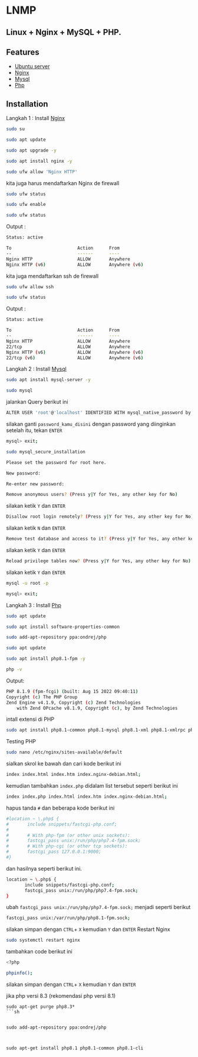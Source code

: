 # LNMP
## Linux + Nginx + MySQL + PHP.

## Features

- [Ubuntu server](https://ubuntu.com/download/server)
- [Nginx](https://www.nginx.com/)
- [Mysql](https://www.mysql.com/)
- [Php](https://www.php.net/)

## Installation

Langkah 1 : Install [Nginx](https://www.nginx.com/)

```sh
sudo su
```
```sh
sudo apt update
```
```sh
sudo apt upgrade -y
```
```sh
sudo apt install nginx -y
```
```sh
sudo ufw allow 'Nginx HTTP'
```
kita juga harus mendaftarkan Nginx de firewall
```sh
sudo ufw status
```
```sh
sudo ufw enable
```
```sh
sudo ufw status
```
Output :
```sh
Status: active

To                         Action      From
--                         ------      ----
Nginx HTTP                 ALLOW       Anywhere
Nginx HTTP (v6)            ALLOW       Anywhere (v6)
```
kita juga mendaftarkan ssh de firewall
```sh
sudo ufw allow ssh
```
```sh
sudo ufw status
```
Output :
```sh
Status: active

To                         Action      From
--                         ------      ----
Nginx HTTP                 ALLOW       Anywhere
22/tcp                     ALLOW       Anywhere
Nginx HTTP (v6)            ALLOW       Anywhere (v6)
22/tcp (v6)                ALLOW       Anywhere (v6)
```
Langkah 2 : Install [Mysql](https://www.mysql.com/)

```sh
sudo apt install mysql-server -y
```
```sh
sudo mysql
```
jalankan Query berikut ini
```sh
ALTER USER 'root'@'localhost' IDENTIFIED WITH mysql_native_password by 'password_kamu_disini';
```
silakan ganti `password_kamu_disini` dengan password yang diinginkan
setelah itu, tekan `ENTER`
```sh
mysql> exit;
```
```sh
sudo mysql_secure_installation
```
```sh
Please set the password for root here.

New password:

Re-enter new password:
```
```sh
Remove anonymous users? (Press y|Y for Yes, any other key for No)
```
silakan ketik `Y` dan `ENTER`
```sh
Disallow root login remotely? (Press y|Y for Yes, any other key for No)
```
silakan ketik `N` dan `ENTER`
```sh
Remove test database and access to it? (Press y|Y for Yes, any other key for No)
```
silakan ketik `Y` dan `ENTER`
```sh
Reload privilege tables now? (Press y|Y for Yes, any other key for No) :
```
silakan ketik `Y` dan `ENTER`
```sh
mysql -u root -p
```
```sh
mysql> exit;
```
Langkah 3 : Install [Php](https://www.php.net/)
```sh
sudo apt update
```
```sh
sudo apt install software-properties-common
```
```sh
sudo add-apt-repository ppa:ondrej/php
```
```sh
sudo apt update
```
```sh
sudo apt install php8.1-fpm -y
```
```sh
php -v
```
Output:
```sh
PHP 8.1.9 (fpm-fcgi) (built: Aug 15 2022 09:40:11)
Copyright (c) The PHP Group
Zend Engine v4.1.9, Copyright (c) Zend Technologies
    with Zend OPcache v8.1.9, Copyright (c), by Zend Technologies
```
intall extensi di PHP
```sh
sudo apt install php8.1-common php8.1-mysql php8.1-xml php8.1-xmlrpc php8.1-curl php8.1-gd php8.1-imagick php8.1-cli php8.1-dev php8.1-imap php8.1-mbstring php8.1-opcache php8.1-soap php8.1-zip php8.1-redis php8.1-intl -y
```
Testing PHP
```sh
sudo nano /etc/nginx/sites-available/default
```
sialkan skrol ke bawah dan cari kode berikut ini
```sh
index index.html index.htm index.nginx-debian.html;
```
kemudian tambahkan `index.php` didalam list tersebut seperti berikut ini
```sh
index index.php index.html index.htm index.nginx-debian.html;
```
hapus tanda `#` dan beberapa kode berikut ini
```sh
#location ~ \.php$ {
#       include snippets/fastcgi-php.conf;
#
#       # With php-fpm (or other unix sockets):
#       fastcgi_pass unix:/run/php/php7.4-fpm.sock;
#       # With php-cgi (or other tcp sockets):
#       fastcgi_pass 127.0.0.1:9000;
#}
```
dan hasilnya seperti berikut ini.
```sh
location ~ \.php$ {
       include snippets/fastcgi-php.conf;
       fastcgi_pass unix:/run/php/php7.4-fpm.sock;
}
```
ubah `fastcgi_pass unix:/run/php/php7.4-fpm.sock;` menjadi seperti berikut
```sh
fastcgi_pass unix:/var/run/php/php8.1-fpm.sock;
```
silakan simpan dengan `CTRL`+ `X` kemudian `Y` dan `ENTER`
Restart Nginx
```sh
sudo systemctl restart nginx
```
tambahkan code berikut ini
```sh
<?php

phpinfo();
```
silakan simpan dengan `CTRL`+ `X` kemudian `Y` dan `ENTER`


jika php versi 8.3 (rekomendasi php versi 8.1)

```
sudo apt-get purge php8.3*
```sh


sudo add-apt-repository ppa:ondrej/php



sudo apt-get install php8.1 php8.1-common php8.1-cli

